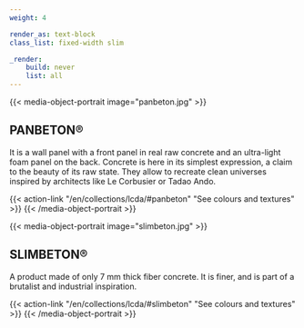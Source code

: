 ```yaml
---
weight: 4

render_as: text-block
class_list: fixed-width slim

_render:
    build: never
    list: all
---
```


{{< media-object-portrait image="panbeton.jpg" >}}
## PANBETON®

It is a wall panel with a front panel in real raw concrete and an ultra-light foam panel on the back. Concrete is here in its simplest expression, a claim to the beauty of its raw state. They allow to recreate clean universes inspired by architects like Le Corbusier or Tadao Ando.

{{< action-link "/en/collections/lcda/#panbeton" "See colours and textures" >}}
{{< /media-object-portrait >}}



{{< media-object-portrait image="slimbeton.jpg" >}}
## SLIMBETON®

A product made of only 7 mm thick fiber concrete. It is finer, and is part of a brutalist and industrial inspiration.

{{< action-link "/en/collections/lcda/#slimbeton" "See colours and textures" >}}
{{< /media-object-portrait >}}
